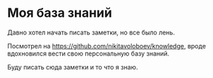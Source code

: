 # Моя база знаний

Давно хотел начать писать заметки, но все было лень.

Посмотрел на https://github.com/nikitavoloboev/knowledge, вроде вдохновился вести свою персональную базу знаний.

Буду писать сюда заметки и то что я знаю.
